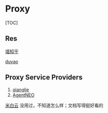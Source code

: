 # Proxy

[TOC]


## Res
[墙知乎](https://wallzhihu.com)

[duyao](https://www.duyaoss.com)



## Proxy Service Providers
1. [qianglie](https://www.qianglie.com/#/profile)
2. [AgentNEO](https://neoladder.com/dashboard)

[米白云](https://docs.mebi.me/docs/intro) 没用过，不知道怎么样；文档写得挺好看的
